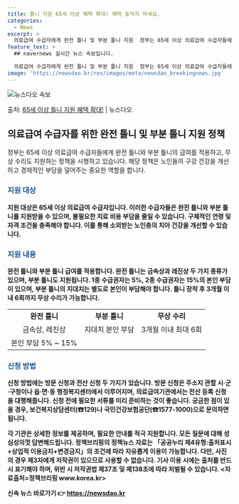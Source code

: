 ```yaml
---
title: 틀니 지원 65세 이상 혜택 확대! 혜택 놓치지 마세요.
categories:
  - News
excerpt: >
  의료급여 수급자에게 완전 틀니 및 부분 틀니 지원  정부는 65세 이상 의료급여 수급자들에게 완전 틀니와 부…
feature_text: >
  ## navernews 실시간 뉴스 속보입니다.

  의료급여 수급자에게 완전 틀니 및 부분 틀니 지원  정부는 65세 이상 의료급여 수급자들에게 완전 틀니와 부…
image: 'https://newsdao.kr/res/images/meta/newsdao_breakingnews.jpg'
---
```


![뉴스다오 속보](https://newsdao.kr/res/images/meta/newsdao_breakingnews.jpg)

<p>출처: <a href="https://newsdao.kr/4325" rel="dofollow">65세 이상 틀니 지원 혜택 확대!</a> | 뉴스다오</p>

<h2 data-ke-size="size26">의료급여 수급자를 위한 완전 틀니 및 부분 틀니 지원 정책</h2>
<p data-ke-size="size16">정부는 65세 이상 의료급여 수급자들에게 완전 틀니와 부분 틀니의 급여를 적용하고, 무상 수리도 지원하는 정책을 시행하고 있습니다. 해당 정책은 노인들의 구강 건강을 개선하고 경제적인 부담을 덜어주는 중요한 역할을 합니다.</p>

<h3><b><span style="color: #1a5490;">지원 대상</span><b></h3>
<p data-ke-size="size16">지원 대상은 65세 이상 의료급여 수급자입니다. 이러한 수급자들은 완전 틀니와 부분 틀니를 지원받을 수 있으며, 불필요한 치료 비용 부담을 줄일 수 있습니다. 구체적인 연령 및 자격 조건을 충족해야 합니다. 이를 통해 소외받는 노인층의 치아 건강을 개선할 수 있습니다.</p>

<h3><b><span style="color: #1a5490;">지원 내용</span><b></h3>
<p data-ke-size="size16">완전 틀니와 부분 틀니 급여를 적용합니다. 완전 틀니는 금속상과 레진상 두 가지 종류가 있으며, 부분 틀니도 지원됩니다. 1종 수급권자는 5%, 2종 수급권자는 15%의 본인 부담이 있으며, 부분 틀니의 지대치는 별도로 본인이 부담해야 합니다. 틀니 장착 후 3개월 이내 6회까지 무상 수리가 가능합니다.</p>

<table>
	<tr>
		<td style="text-align: center; height: 17px;"><b>완전 틀니</b></td>
		<td style="text-align: center; height: 17px;"><b>부분 틀니</b></td>
		<td style="text-align: center; height: 17px;"><b>무상 수리</b></td>
	</tr>
	<tr>
		<td style="text-align: center; height: 17px;">금속상, 레진상</td>
		<td style="text-align: center; height: 17px;">지대치 본인 부담</td>
		<td style="text-align: center; height: 17px;">3개월 이내 최대 6회</td>
	</tr>
	<tr>
		<td style="text-align: center; height: 17px;">본인 부담 5% ~ 15%</td>
		<td style="text-align: center; height: 17px;"></td>
		<td style="text-align: center; height: 17px;"></td>
	</tr>
</table>

<h3><b><span style="color: #1a5490;">신청 방법</span><b></h3>
<p data-ke-size="size16">신청 방법에는 방문 신청과 전산 신청 두 가지가 있습니다. 방문 신청은 주소지 관할 시·군·구청이나 읍·면·동 행정복지센터에서 이루어지며, 의료급여기관에서는 전산 등록 신청을 대행해줍니다. 신청 전에 필요한 서류를 미리 준비하는 것이 좋습니다. 궁금한 점이 있을 경우, 보건복지상담센터(☎129)나 국민건강보험공단(☎1577-1000)으로 문의하면 됩니다.</p>

<p data-ke-size="size16">각 기관은 상세한 정보를 제공하며, 필요한 안내를 적극 지원합니다. 모든 질문에 대해 성심성의껏 답변해드립니다. 정책브리핑의 정책뉴스 자료는 「공공누리 제4유형:출처표시+상업적 이용금지+변경금지」의 조건에 따라 자유롭게 이용이 가능합니다. 다만, 사진의 경우 제3자에게 저작권이 있으므로 사용할 수 없습니다. 기사 이용 시에는 출처를 반드시 표기해야 하며, 위반 시 저작권법 제37조 및 제138조에 따라 처벌될 수 있습니다. <자료출처=정책브리핑 www.korea.kr></p>
 

신속 뉴스 바로가기 👉 <a href="https://newsdao.kr" rel="dofollow">https://newsdao.kr</a>


